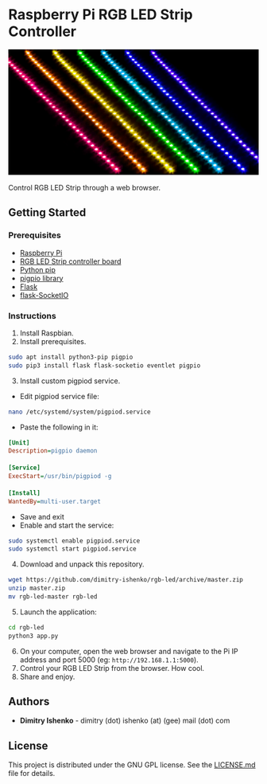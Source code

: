 # Raspberry Pi RGB LED Strip Controller

![background](background.png)

Control RGB LED Strip through a web browser.

## Getting Started

### Prerequisites

* [Raspberry Pi](https://www.raspberrypi.org/)
* [RGB LED Strip controller board](https://hackaday.io/project/162126-raspberry-pi-rgb-led-strip-controller)
* [Python pip](https://pypi.org/project/pip/)
* [pigpio library](http://abyz.me.uk/rpi/pigpio/)
* [Flask](http://flask.pocoo.org/)
* [flask-SocketIO](https://flask-socketio.readthedocs.io/en/latest/)

### Instructions

1. Install Raspbian.
2. Install prerequisites.
```bash
sudo apt install python3-pip pigpio
sudo pip3 install flask flask-socketio eventlet pigpio
```
3. Install custom pigpiod service.
- Edit pigpiod service file:
```bash
nano /etc/systemd/system/pigpiod.service
```
- Paste the following in it:
```ini
[Unit]
Description=pigpio daemon

[Service]
ExecStart=/usr/bin/pigpiod -g

[Install]
WantedBy=multi-user.target
```
- Save and exit
- Enable and start the service:
```bash
sudo systemctl enable pigpiod.service
sudo systemctl start pigpiod.service
```
4. Download and unpack this repository.
```bash
wget https://github.com/dimitry-ishenko/rgb-led/archive/master.zip
unzip master.zip
mv rgb-led-master rgb-led
```
5. Launch the application:
```bash
cd rgb-led
python3 app.py
```
6. On your computer, open the web browser and navigate to the Pi IP address and port 5000 (eg: `http://192.168.1.1:5000`).
7. Control your RGB LED Strip from the browser. How cool.
8. Share and enjoy.

## Authors

* **Dimitry Ishenko** - dimitry (dot) ishenko (at) (gee) mail (dot) com

## License

This project is distributed under the GNU GPL license. See the
[LICENSE.md](LICENSE.md) file for details.

